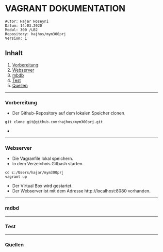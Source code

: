 # VAGRANT DOKUMENTATION
``` 
Autor: Hajar Hoseyni                                                                    Datum: 14.03.2020
Modul: 300 /LB2                                                                         Repository: hajhos/mym300prj
Version: 1
```
## Inhalt
1. [Vorbereitung](#Vorbereitung)
2. [Webserver](#Webserver)
3. [mbdb](#mbdb)
4. [Test](#Test)
5. [Quellen](#Quellen)
___
### Vorbereitung
- Der Github-Repository auf dem lokalen Speicher clonen.
```
git clone git@github.com:hajhos/mym300prj.git
```
- 
___
### Webserver
- Die Vagranfile lokal speichern. 
- In dem Verzeichnis Gitbash starten.
``` 
cd c:/Users/hajar/mym300prj 
vagrant up 
```
- Der Virtual Box wird gestartet. 
- Der Webserver ist mit dem Adresse http://localhost:8080 vorhanden.
___
### mdbd
___
### Test
___
### Quellen




